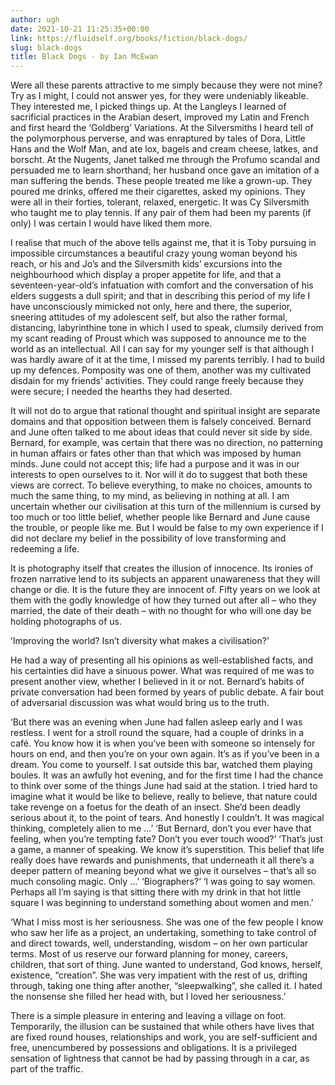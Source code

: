 ```yaml
---
author: ugh
date: 2021-10-21 11:25:35+00:00
link: https://fluidself.org/books/fiction/black-dogs/
slug: black-dogs
title: Black Dogs - by Ian McEwan
---
```


Were all these parents attractive to me simply because they were not mine? Try as I might, I could not answer yes, for they were undeniably likeable. They interested me, I picked things up. At the Langleys I learned of sacrificial practices in the Arabian desert, improved my Latin and French and first heard the ‘Goldberg’ Variations. At the Silversmiths I heard tell of the polymorphous perverse, and was enraptured by tales of Dora, Little Hans and the Wolf Man, and ate lox, bagels and cream cheese, latkes, and borscht. At the Nugents, Janet talked me through the Profumo scandal and persuaded me to learn shorthand; her husband once gave an imitation of a man suffering the bends. These people treated me like a grown-up. They poured me drinks, offered me their cigarettes, asked my opinions. They were all in their forties, tolerant, relaxed, energetic. It was Cy Silversmith who taught me to play tennis. If any pair of them had been my parents (if only) I was certain I would have liked them more.

I realise that much of the above tells against me, that it is Toby pursuing in impossible circumstances a beautiful crazy young woman beyond his reach, or his and Jo’s and the Silversmith kids’ excursions into the neighbourhood which display a proper appetite for life, and that a seventeen-year-old’s infatuation with comfort and the conversation of his elders suggests a dull spirit; and that in describing this period of my life I have unconsciously mimicked not only, here and there, the superior, sneering attitudes of my adolescent self, but also the rather formal, distancing, labyrinthine tone in which I used to speak, clumsily derived from my scant reading of Proust which was supposed to announce me to the world as an intellectual. All I can say for my younger self is that although I was hardly aware of it at the time, I missed my parents terribly. I had to build up my defences. Pomposity was one of them, another was my cultivated disdain for my friends’ activities. They could range freely because they were secure; I needed the hearths they had deserted.

It will not do to argue that rational thought and spiritual insight are separate domains and that opposition between them is falsely conceived. Bernard and June often talked to me about ideas that could never sit side by side. Bernard, for example, was certain that there was no direction, no patterning in human affairs or fates other than that which was imposed by human minds. June could not accept this; life had a purpose and it was in our interests to open ourselves to it. Nor will it do to suggest that both these views are correct. To believe everything, to make no choices, amounts to much the same thing, to my mind, as believing in nothing at all. I am uncertain whether our civilisation at this turn of the millennium is cursed by too much or too little belief, whether people like Bernard and June cause the trouble, or people like me. But I would be false to my own experience if I did not declare my belief in the possibility of love transforming and redeeming a life.

It is photography itself that creates the illusion of innocence. Its ironies of frozen narrative lend to its subjects an apparent unawareness that they will change or die. It is the future they are innocent of. Fifty years on we look at them with the godly knowledge of how they turned out after all – who they married, the date of their death – with no thought for who will one day be holding photographs of us.

’Improving the world? Isn’t diversity what makes a civilisation?’

He had a way of presenting all his opinions as well-established facts, and his certainties did have a sinuous power. What was required of me was to present another view, whether I believed in it or not. Bernard’s habits of private conversation had been formed by years of public debate. A fair bout of adversarial discussion was what would bring us to the truth.

‘But there was an evening when June had fallen asleep early and I was restless. I went for a stroll round the square, had a couple of drinks in a café. You know how it is when you’ve been with someone so intensely for hours on end, and then you’re on your own again. It’s as if you’ve been in a dream. You come to yourself. I sat outside this bar, watched them playing boules. It was an awfully hot evening, and for the first time I had the chance to think over some of the things June had said at the station. I tried hard to imagine what it would be like to believe, really to believe, that nature could take revenge on a foetus for the death of an insect. She’d been deadly serious about it, to the point of tears. And honestly I couldn’t. It was magical thinking, completely alien to me ...’ ‘But Bernard, don’t you ever have that feeling, when you’re tempting fate? Don’t you ever touch wood?’ ‘That’s just a game, a manner of speaking. We know it’s superstition. This belief that life really does have rewards and punishments, that underneath it all there’s a deeper pattern of meaning beyond what we give it ourselves – that’s all so much consoling magic. Only ...’ ‘Biographers?’ ‘I was going to say women. Perhaps all I’m saying is that sitting there with my drink in that hot little square I was beginning to understand something about women and men.’

‘What I miss most is her seriousness. She was one of the few people I know who saw her life as a project, an undertaking, something to take control of and direct towards, well, understanding, wisdom – on her own particular terms. Most of us reserve our forward planning for money, careers, children, that sort of thing. June wanted to understand, God knows, herself, existence, “creation”. She was very impatient with the rest of us, drifting through, taking one thing after another, “sleepwalking”, she called it. I hated the nonsense she filled her head with, but I loved her seriousness.’

There is a simple pleasure in entering and leaving a village on foot. Temporarily, the illusion can be sustained that while others have lives that are fixed round houses, relationships and work, you are self-sufficient and free, unencumbered by possessions and obligations. It is a privileged sensation of lightness that cannot be had by passing through in a car, as part of the traffic.
